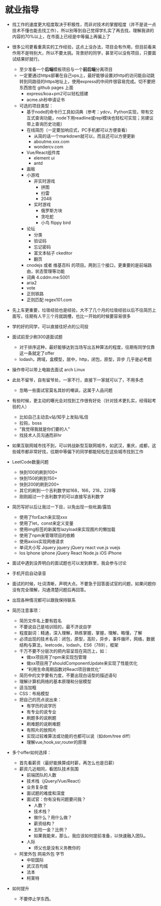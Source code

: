 # 就业指导

* 找工作的速度更大程度取决于积极性，而非对技术的掌握程度（并不是说一点技术不懂也能去找工作），所以别等到自己觉得学扎实了再去找，理解我讲的内容的70%以上，在市面上已经是中等偏上再偏上了

* 很多公司更看重真实的工作经验，这点上没办法，项目会有作用，但目前看来作用不是特别大，所以不要太挑。背景好的同学，甚至可以没有项目，只要面试结果好就行。
  * 至少准备一个**后端**模板项目与一个**前后端**分离项目
  * 一定要通过https部署在自己vps上，最好能够设置对http的访问能自动跳转到同路径的https地址上，使用express的中间件很容易完成。切不要把东西放在 github pages 上面
    * express/koa+pm2可以轻松搭建
    * acme.sh秒申请证书
  * 可选的项目类型：
    * 基于node的命令行工具如词典（参考：ydcv，Python实现，带有交互式查询功能，node下用readline或repl模块也轻松可实现；另建议带上查询历史功能）
    * 在线简历（一定要加响应式，PC手机都可以方便查看）
        * 从简的话一个markdown就可以，而且还可以方便更新
        * aboutme.xxx.com
        * wondercv.com
    * Vue/React组件库
        * element ui
        * antd
    * 画板
    * 小游戏
        * 非实时游戏
            * 拼图
            * 扫雷
            * 2048
        * 实时游戏
            * 俄罗斯方块
            * 贪吃蛇
            * 小鸟 flippy bird
    * 论坛
        * 分类
        * 验证码
        * 忘记密码
        * 富文本帖子 ckeditor
        * 翻页
    * cnodejs 或者 维基百科 的项目。两到三个接口，更重要的是前端路由，状态管理等功能
    * 词典 4.cddm.me:5001
    * aria2
    * vote
    * 正则铁路
    * 正则匹配 regex101.com
* 先上车更重要，垃圾经验也是经验，大不了几个月的垃圾经验以后不往简历上面写，往期有人干三个月就跳槽，也比一开始的时候要容易很多
* 学的好的同学，可以直接往好点的公司投
* 面试前至少刷300道面试题
  * 对于排序这种，最好能够达到当场写出五种算法的程度，往期有同学仅靠这一条就定了offer
  * lodash，跨域，盒模型，居中，http，闭包，原型，异步 几乎是必考题
* 操作帝可以带上电脑去面试 arch Linux
* 此处不留爷，自有留爷处，一家不行，直接下一家就可以了，不用多虑
  * 忽略一些面试官莫名其妙的嘲讽，这属于人品问题
* 有些时候，更主动的曝光会对找到工作很有好处（针对技术更扎实，经得起考验的人）
  * 比如自己主动去v站/知乎上发贴/私信
  * 拉钩，boss
  * "我觉得我就是你们要的人"
  * 找技术人员沟通而非hr
* 如果互联网城市找不到，可以转战新型互联网城市，如武汉，重庆，成都，这些城市都非常好找，往期中等偏下的同学都能轻松在这些城市找到工作
* LeetCode数量问题
  * 快到100的刷到100+
  * 快到150的刷到150+
  * 快到200的刷到200+
  * 其它的刷到一个吉利数字如168，166，218，228等
  * 刚刚超过一个吉利数字的可以直接写吉利数字
* 简历写好以后让我过一下目，以免出现一些纰漏/露馅
    * 使用了forEach来实现xxx
    * 使用了let，const来定义变量
    * 使用img标签的新属性lazyload来实现图片的懒加载
    * 使用了npm来管理项目的依赖
    * 使用axios实现网络请求
    * 单词大小写 Jquery jquery  jQuery  react vue.js  vuejs
    * Ios Iphone iphone jQuery React Node.js iOS iPhone
* 面试中遇到没弄明白的面试题也可以发到群里，我会参与讨论
* 手机开启自动录音
* 面试的时候，吐词清晰，声明大点。不要急于回答面试官的问题，如果问题你没有完全理解，沟通清楚问题后再回答。
* 出现各种情况都可以跟我保持联系
* 简历注意事项：
  * 简历文件名上要有姓名
  * 不要说自己是培训班的，最不济说自学
  * 程度副词：精通，深入理解，熟练掌握，掌握，理解，略懂，了解
  * 必须出现的技术名词：闭包，原型，高阶，异步，事件循环，网络，数据结构与算法，leetcode，lodash，ES6（789），框架
  * 千万不要不分层次的把内容呈现在简历上，如：
    * 做xx项目用了npm来实现包管理
    * 做xx项目用了shouldComponentUpdate来实现了性能优化
    * “利用生命周期函数对React项目做优化”
  * 简历中的文字要有力度，不要出现白话型的描述语句
  * 理解计算机网络的基本原理和分层模型
  * 适当加粗
  * CSS：布局模型
  * 把自己的亮点说出来：
    * 有学历的说学历
    * 有专业的说专业
    * 刷题多的说刷题
    * 刷难题的说刷难题
    * 有照片的放照片
    * 实现过较难算法或功能的也都可以说（如dom/tree diff）
    * 理解vue,hook,ssr,router的原理
* 多个offer如何选择：
  * 首先看薪资（最好能换算成时薪，再怎么也是日薪）
  * 薪资几近相同，看团队技术氛围
    * 前端团队的人数
    * 技术栈（jQuery/Vue/React）
    * 业务复杂度
    * 面试题的难度和深度
    * 面试官：你有没有问题要问我？
        * 人数？
        * 技术栈？
        * 做什么？用什么做？
        * 薪资结构？
        * 五险一金？比例？
        * 如果我能来，那么，我应该如何提前准备，以快速融入团队。
    * 人际
        * 师父也是没有义务教你的
  * 阿里外包 网易外包 字节
    * 中软国际
    * 武汉百均城
    * 法本
    * 柯莱特
* 如何提升
  * 不要停止学东西。
